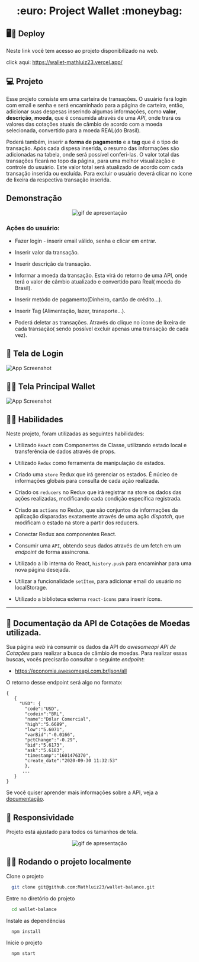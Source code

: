 <h1 align="center"> :euro: Project Wallet :moneybag:</h1>

## 🖥️📱 Deploy

Neste link você tem acesso ao projeto disponibilizado na web.

click aqui: https://wallet-mathluiz23.vercel.app/

## 💻 Projeto


Esse projeto consiste em uma carteira de transações. O usuário fará login com email e senha e será encaminhado para a página de carteira, então, adicionar suas despesas inserindo algumas informações, como **valor**, **descrição**, **moeda**, que é consumida através de uma _API_, onde trará os valores das cotações atuais de câmbio de acordo com a moeda selecionada, convertido para a moeda REAL(do Brasil). 

Poderá também,  inserir a **forma de pagamento** e a **tag** que é o tipo de transação.
Após cada dispesa inserida, o resumo das informações são adicionadas na tabela, onde será possível conferi-las.
O valor total das transações ficará no topo da página, para uma melhor visualização e controle do usuário. Este valor total será atualizado de acordo com cada transação inserida ou excluída. Para excluir o usuário deverá clicar no ícone de lixeira da respectiva transação inserida.

## Demonstração

<div align="center">
    <img alt="gif de apresentação" src="trybewallet.gif"/>
</div>

### Ações do usuário:

- Fazer login - inserir email válido, senha e clicar em entrar.

- Inserir valor da transação.

- Inserir descrição da transação.

- Informar a moeda da transação. Esta virá do retorno de uma API, onde terá o valor de câmbio atualizado e convertido para Real( moeda do Brasil).

- Inserir metódo de pagamento(Dinheiro, cartão de crédito...).

- Inserir Tag (Alimentação, lazer, transporte...).

- Poderá deletar as transações. Através do clique no ícone de lixeira de cada transação( sendo possível excluir apenas uma transação de cada vez).


## 🚪 Tela de Login

![App Screenshot](telaLogin.png)


## 👨‍💻 Tela Principal Wallet

![App Screenshot](telaWallet.png)


## 👷‍♂️ Habilidades

Neste projeto, foram utilizadas as seguintes habilidades:

- Utilizado `React` com Componentes de Classe, utilizando estado local e transferência de dados através de props.

- Utilizado `Redux` como ferramenta de manipulação de estados.

- Criado uma `store` Redux que irá gerenciar os estados. É núcleo de informações globais para consulta de cada ação realizada.

- Criado os `reducers` no Redux que irá registrar na store os dados das ações realizadas, modificando cada condição específica registrada.

- Criado as `actions` no Redux, que são conjuntos de informações da aplicação disparadas exatamente através de uma ação *dispatch*, que modificam o estado na store a partir dos reducers.

- Conectar Redux aos componentes React.

- Consumir uma `API`, obtendo seus dados através de um fetch em um _endpoint_ de forma assíncrona.

- Utilizado a lib interna do React, `history.push` para encaminhar para uma nova página desejada.

- Utilizar a funcionalidade `setItem`, para adicionar email do usuário no localStorage.

- Utilizado a biblioteca externa `react-icons` para inserir ícons.

---

## 📖 Documentação da API de Cotações de Moedas utilizada.

Sua página _web_ irá consumir os dados da API do _awesomeapi API de Cotações_ para realizar a busca de câmbio de moedas. Para realizar essas buscas, vocês precisarão consultar o seguinte _endpoint_:

- https://economia.awesomeapi.com.br/json/all

O retorno desse endpoint será algo no formato:
```
{
   {
     "USD": {
       "code":"USD",
       "codein":"BRL",
       "name":"Dólar Comercial",
       "high":"5.6689",
       "low":"5.6071",
       "varBid":"-0.0166",
       "pctChange":"-0.29",
       "bid":"5.6173",
       "ask":"5.6183",
       "timestamp":"1601476370",
       "create_date":"2020-09-30 11:32:53"
       },
      ...
   }
}

```
Se você quiser aprender mais informações sobre a API, veja a [documentação](https://docs.awesomeapi.com.br/api-de-moedas).


## 📱 Responsividade

  Projeto está ajustado para todos os tamanhos de tela.
  
<div align="center">
    <img alt="gif de apresentação" src="trybewallet-1.gif"/>
</div>

## 👨‍💻 Rodando o projeto localmente

Clone o projeto

```bash
  git clone git@github.com:Mathluiz23/wallet-balance.git
```

Entre no diretório do projeto

```bash
  cd wallet-balance
```

Instale as dependências

```bash
  npm install
```

Inicie o projeto

```bash
  npm start
```



